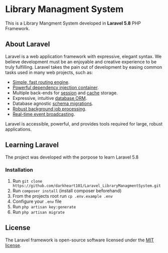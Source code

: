 <h1>Library Managment System</h1>

<p>
This is a Library Mangment System developed in <b>Laravel 5.8</b> PHP Framework.
</p>

## About Laravel

Laravel is a web application framework with expressive, elegant syntax. We believe development must be an enjoyable and creative experience to be truly fulfilling. Laravel takes the pain out of development by easing common tasks used in many web projects, such as:

- [Simple, fast routing engine](https://laravel.com/docs/routing).
- [Powerful dependency injection container](https://laravel.com/docs/container).
- Multiple back-ends for [session](https://laravel.com/docs/session) and [cache](https://laravel.com/docs/cache) storage.
- Expressive, intuitive [database ORM](https://laravel.com/docs/eloquent).
- Database agnostic [schema migrations](https://laravel.com/docs/migrations).
- [Robust background job processing](https://laravel.com/docs/queues).
- [Real-time event broadcasting](https://laravel.com/docs/broadcasting).

Laravel is accessible, powerful, and provides tools required for large, robust applications.

## Learning Laravel

The project was developed with the porpose to learn Laravel 5.8

### Installation
1. Run `git clone https://github.com/darkheart101/Laravel_LibraryManagmentSystem.git`
2. Run `composer install` (install composer beforehand)
3. From the projects root run `cp .env.example .env`
4. Configure your `.env` file
5. Run `php artisan key:generate`
6. Run `php artisan migrate`

## License

The Laravel framework is open-source software licensed under the [MIT license](https://opensource.org/licenses/MIT).
